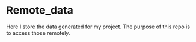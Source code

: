 # Remote_data
Here I store the data generated for my project. The purpose of this repo is to access those remotely.
